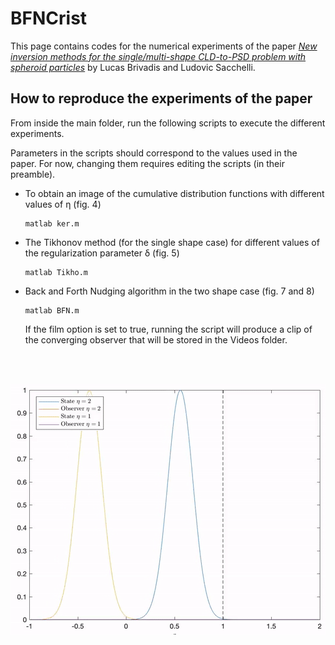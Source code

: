 # BFNCrist

This page contains codes for the numerical experiments of the paper [_New inversion methods for the single/multi-shape CLD-to-PSD problem with spheroid particles_](https://arxiv.org/abs/2012.08287) by Lucas Brivadis and Ludovic Sacchelli.


## How to reproduce the experiments of the paper

From inside the main folder, run the following scripts to execute the different experiments.

Parameters in the scripts should correspond to the values used in the paper. For now, changing them requires editing the scripts (in their preamble).

- To obtain an image of the cumulative distribution functions with different values of η (fig. 4)
	```
	matlab ker.m
	```

- The Tikhonov method (for the single shape case) for different values of the regularization parameter δ (fig. 5)
	```
	matlab Tikho.m
	```

- Back and Forth Nudging algorithm in the two shape case (fig. 7 and 8)
	```
	matlab BFN.m
	```
	If the film option is set to true, running the script will produce a clip of the converging observer that will be stored in the Videos folder.

<br/><br/>



<p align="center">
	<img src="https://github.com/sacchelli/BFNCrist/blob/main/Videos/reconstruction.gif" title="Back and forth nudging with two particle shapes">
</p>
<figure>



